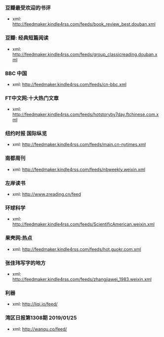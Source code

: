 

### 豆瓣最受欢迎的书评
  - xml: <http://feedmaker.kindle4rss.com/feeds/book_review_best.douban.xml>

### 豆瓣: 经典短篇阅读
  - xml: <http://feedmaker.kindle4rss.com/feeds/group_classicreading.douban.xml>

### BBC 中国
  - xml: <http://feedmaker.kindle4rss.com/feeds/cn-bbc.xml>

### FT中文网:十大热门文章
  - xml: <http://feedmaker.kindle4rss.com/feeds/hotstoryby7day.ftchinese.com.xml>

### 纽约时报 国际纵览
  - xml: <http://feedmaker.kindle4rss.com/feeds/main.cn-nytimes.xml>

### 南都周刊
  - xml: <http://feedmaker.kindle4rss.com/feeds/nbweekly.weixin.xml>

### 左岸读书
  - xml: <http://www.zreading.cn/feed>

### 环球科学
  - xml: <http://feedmaker.kindle4rss.com/feeds/ScientificAmerican.weixin.xml>

### 果壳网:热点
  - xml: <http://feedmaker.kindle4rss.com/feeds/hot.guokr.com.xml>

### 张佳玮写字的地方
  - xml: <http://feedmaker.kindle4rss.com/feeds/zhangjiawei_1983.weixin.xml>

### 利器
  - xml: <http://liqi.io/feed/>

### 湾区日报第1308期 2019/01/25
  - xml: <http://wanqu.co/feed/>
